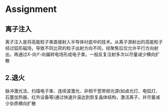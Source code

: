 # Assignment

## 离子注入

离子注入是将高能粒子束直接射入半导体衬底中的技术。从离子源射出的高能粒子经过弧形磁场，导致不同比荷的粒子出射方向不同，经聚焦后仅允许平行方向射出，再通过*X*-向*Y*-向偏转电场形成电子束。一般反复注射多次以尽量减少横向扩散

## 2.退火



脉冲激光法、扫描电子束、连续波激光、非相干宽带频光源(如卤光灯、电弧灯、石墨加热器、红外设备等)通过快速升温达到恢复晶体结构，激活离子，并尽量减少杂质横向扩散